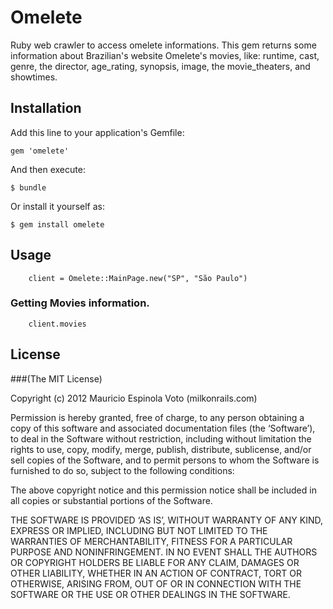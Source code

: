 # Omelete

Ruby web crawler to access omelete informations. 
This gem returns some information about Brazilian's website Omelete's movies, like: runtime, cast, genre, the director, age_rating, synopsis, image, the movie_theaters, and showtimes.


## Installation

Add this line to your application's Gemfile:

    gem 'omelete'

And then execute:

    $ bundle

Or install it yourself as:

    $ gem install omelete

## Usage

		client = Omelete::MainPage.new("SP", "São Paulo")

### Getting Movies information.

		client.movies

## License

###(The MIT License)

Copyright (c) 2012 Mauricio Espinola Voto (milkonrails.com)

Permission is hereby granted, free of charge, to any person obtaining a copy of this software and associated documentation files (the ‘Software’), to deal in the Software without restriction, including without limitation the rights to use, copy, modify, merge, publish, distribute, sublicense, and/or sell copies of the Software, and to permit persons to whom the Software is furnished to do so, subject to the following conditions:

The above copyright notice and this permission notice shall be included in all copies or substantial portions of the Software.

THE SOFTWARE IS PROVIDED ‘AS IS’, WITHOUT WARRANTY OF ANY KIND, EXPRESS OR IMPLIED, INCLUDING BUT NOT LIMITED TO THE WARRANTIES OF MERCHANTABILITY, FITNESS FOR A PARTICULAR PURPOSE AND NONINFRINGEMENT. IN NO EVENT SHALL THE AUTHORS OR COPYRIGHT HOLDERS BE LIABLE FOR ANY CLAIM, DAMAGES OR OTHER LIABILITY, WHETHER IN AN ACTION OF CONTRACT, TORT OR OTHERWISE, ARISING FROM, OUT OF OR IN CONNECTION WITH THE SOFTWARE OR THE USE OR OTHER DEALINGS IN THE SOFTWARE.